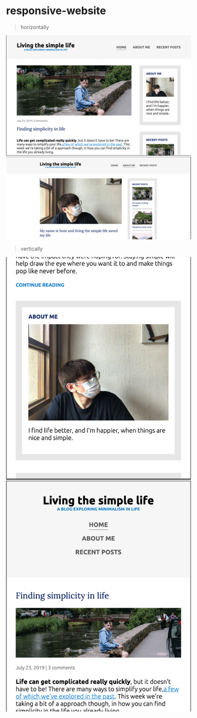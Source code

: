# responsive-website

> horizontally

![screenshot](screenshot/screenshot3.png)
![screenshot](screenshot/screenshot4.png)

> vertically

![screenshot](screenshot/screenshot1.png)
![screenshot](screenshot/screenshot2.png)

